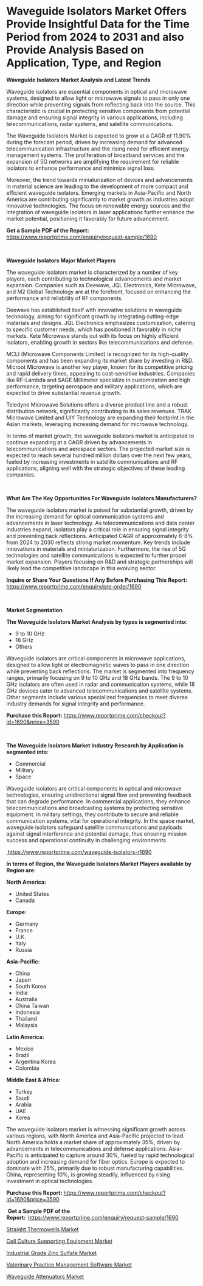 <p><h1>Waveguide Isolators Market Offers Provide Insightful Data for the Time Period from 2024 to 2031 and also Provide Analysis Based on Application, Type, and Region</h1></p><p><strong>Waveguide Isolators Market Analysis and Latest Trends</strong></p>
<p><p>Waveguide isolators are essential components in optical and microwave systems, designed to allow light or microwave signals to pass in only one direction while preventing signals from reflecting back into the source. This characteristic is crucial in protecting sensitive components from potential damage and ensuring signal integrity in various applications, including telecommunications, radar systems, and satellite communications.</p><p>The Waveguide Isolators Market is expected to grow at a CAGR of 11.90% during the forecast period, driven by increasing demand for advanced telecommunication infrastructure and the rising need for efficient energy management systems. The proliferation of broadband services and the expansion of 5G networks are amplifying the requirement for reliable isolators to enhance performance and minimize signal loss.</p><p>Moreover, the trend towards miniaturization of devices and advancements in material science are leading to the development of more compact and efficient waveguide isolators. Emerging markets in Asia-Pacific and North America are contributing significantly to market growth as industries adopt innovative technologies. The focus on renewable energy sources and the integration of waveguide isolators in laser applications further enhance the market potential, positioning it favorably for future advancement.</p></p>
<p><strong>Get a Sample PDF of the Report:&nbsp;</strong> <a href="https://www.reportprime.com/enquiry/request-sample/1690">https://www.reportprime.com/enquiry/request-sample/1690</a></p>
<p>&nbsp;</p>
<p><strong>Waveguide Isolators Major Market Players</strong></p>
<p><p>The waveguide isolators market is characterized by a number of key players, each contributing to technological advancements and market expansion. Companies such as Deewave, JQL Electronics, Kete Microwave, and M2 Global Technology are at the forefront, focused on enhancing the performance and reliability of RF components.</p><p>Deewave has established itself with innovative solutions in waveguide technology, aiming for significant growth by integrating cutting-edge materials and designs. JQL Electronics emphasizes customization, catering to specific customer needs, which has positioned it favorably in niche markets. Kete Microwave stands out with its focus on highly efficient isolators, enabling growth in sectors like telecommunications and defense.</p><p>MCLI (Microwave Components Limited) is recognized for its high-quality components and has been expanding its market share by investing in R&D. Microot Microwave is another key player, known for its competitive pricing and rapid delivery times, appealing to cost-sensitive industries. Companies like RF-Lambda and SAGE Millimeter specialize in customization and high performance, targeting aerospace and military applications, which are expected to drive substantial revenue growth.</p><p>Teledyne Microwave Solutions offers a diverse product line and a robust distribution network, significantly contributing to its sales revenues. TRAK Microwave Limited and UIY Technology are expanding their footprint in the Asian markets, leveraging increasing demand for microwave technology.</p><p>In terms of market growth, the waveguide isolators market is anticipated to continue expanding at a CAGR driven by advancements in telecommunications and aerospace sectors. The projected market size is expected to reach several hundred million dollars over the next few years, fueled by increasing investments in satellite communications and RF applications, aligning well with the strategic objectives of these leading companies.</p></p>
<p>&nbsp;</p>
<p><strong>What Are The Key Opportunities For Waveguide Isolators Manufacturers?</strong></p>
<p><p>The waveguide isolators market is poised for substantial growth, driven by the increasing demand for optical communication systems and advancements in laser technology. As telecommunications and data center industries expand, isolators play a critical role in ensuring signal integrity and preventing back reflections. Anticipated CAGR of approximately 6-8% from 2024 to 2030 reflects strong market momentum. Key trends include innovations in materials and miniaturization. Furthermore, the rise of 5G technologies and satellite communications is expected to further propel market expansion. Players focusing on R&D and strategic partnerships will likely lead the competitive landscape in this evolving sector.</p></p>
<p><strong>Inquire or Share Your Questions If Any Before Purchasing This Report:</strong> <a href="https://www.reportprime.com/enquiry/pre-order/1690">https://www.reportprime.com/enquiry/pre-order/1690</a></p>
<p>&nbsp;</p>
<p><strong>Market Segmentation</strong></p>
<p><strong>The Waveguide Isolators Market Analysis by types is segmented into:</strong></p>
<p><ul><li>9 to 10 GHz</li><li>18 GHz</li><li>Others</li></ul></p>
<p><p>Waveguide isolators are critical components in microwave applications, designed to allow light or electromagnetic waves to pass in one direction while preventing back reflections. The market is segmented into frequency ranges, primarily focusing on 9 to 10 GHz and 18 GHz bands. The 9 to 10 GHz isolators are often used in radar and communication systems, while 18 GHz devices cater to advanced telecommunications and satellite systems. Other segments include various specialized frequencies to meet diverse industry demands for signal integrity and performance.</p></p>
<p><strong>Purchase this Report:&nbsp;</strong><a href="https://www.reportprime.com/checkout?id=1690&price=3590">https://www.reportprime.com/checkout?id=1690&price=3590</a></p>
<p>&nbsp;</p>
<p><strong>The Waveguide Isolators Market Industry Research by Application is segmented into:</strong></p>
<p><ul><li>Commercial</li><li>Military</li><li>Space</li></ul></p>
<p><p>Waveguide isolators are critical components in optical and microwave technologies, ensuring unidirectional signal flow and preventing feedback that can degrade performance. In commercial applications, they enhance telecommunications and broadcasting systems by protecting sensitive equipment. In military settings, they contribute to secure and reliable communication systems, vital for operational integrity. In the space market, waveguide isolators safeguard satellite communications and payloads against signal interference and potential damage, thus ensuring mission success and operational continuity in challenging environments.</p></p>
<p><a href="https://www.reportprime.com/waveguide-isolators-r1690">&nbsp;https://www.reportprime.com/waveguide-isolators-r1690</a></p>
<p><strong>In terms of Region, the Waveguide Isolators Market Players available by Region are:</strong></p>
<p>
    <p> <strong> North America: </strong>
        <ul>
            <li>United States</li>
            <li>Canada</li>
        </ul>
        </p> 
    <p> <strong> Europe: </strong>
        <ul>
            <li>Germany</li>
            <li>France</li>
            <li>U.K.</li>
            <li>Italy</li>
            <li>Russia</li>
        </ul>
        </p> 
    <p> <strong> Asia-Pacific: </strong>
        <ul>
            <li>China</li>
            <li>Japan</li>
            <li>South Korea</li>
            <li>India</li>
            <li>Australia</li>
            <li>China Taiwan</li>
            <li>Indonesia</li>
            <li>Thailand</li>
            <li>Malaysia</li>
        </ul>
        </p> 
    <p> <strong> Latin America: </strong>
        <ul>
            <li>Mexico</li>
            <li>Brazil</li>
            <li>Argentina Korea</li>
            <li>Colombia</li>
        </ul>
        </p> 
    <p> <strong> Middle East & Africa: </strong>
        <ul>
            <li>Turkey</li>
            <li>Saudi</li>
            <li>Arabia</li>
            <li>UAE</li>
            <li>Korea</li>
        </ul>
    </p>
    </p>
<p><p>The waveguide isolators market is witnessing significant growth across various regions, with North America and Asia-Pacific projected to lead. North America holds a market share of approximately 35%, driven by advancements in telecommunications and defense applications. Asia-Pacific is anticipated to capture around 30%, fueled by rapid technological adoption and increasing demand for fiber optics. Europe is expected to dominate with 25%, primarily due to robust manufacturing capabilities. China, representing 10%, is growing steadily, influenced by rising investment in optical technologies.</p></p>
<p><strong>Purchase this Report: </strong><a href="https://www.reportprime.com/checkout?id=1690&price=3590">https://www.reportprime.com/checkout?id=1690&price=3590</a></p>
<p>&nbsp;<strong>Get a Sample PDF of the Report:&nbsp;&nbsp;</strong><a href="https://www.reportprime.com/enquiry/request-sample/1690">https://www.reportprime.com/enquiry/request-sample/1690</a></p>
<p><strong></strong></p>
<p><p><a href="https://medium.com/@joanstweart75/straight-thermowells-market-investigation-industry-evolution-and-forecast-till-2031-2478b204010d">Straight Thermowells Market</a></p><p><a href="https://issuu.com/reportprime-2/docs/cell-culture-supporting-equipment-m_03fa47f5d690cf">Cell Culture Supporting Equipment Market</a></p><p><a href="https://medium.com/@joanstweart75/pioneering-growth-analyzing-global-industrial-grade-zinc-sulfate-market-dynamics-2024-2031-da77d73f8c98">Industrial Grade Zinc Sulfate Market</a></p><p><a href="https://issuu.com/reportprime-2/docs/vaterinary-practice-management-soft_89d41efdcc0f4f">Vaterinary Practice Management Software Market</a></p><p><a href="https://github.com/arionmp/Market-Research-Report-List-5/blob/main/waveguide-attenuators-market.md">Waveguide Attenuators Market</a></p></p>